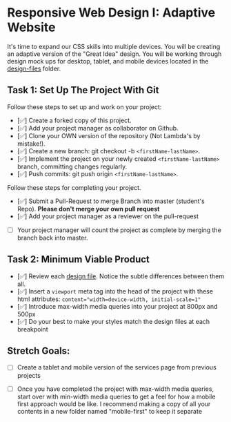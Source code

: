 # Responsive Web Design I: Adaptive Website

It's time to expand our CSS skills into multiple devices.  You will be creating an adaptive version of the "Great Idea" design. You will be working through design mock ups for desktop, tablet, and mobile devices located in the [design-files](design-files) folder. 

## Task 1: Set Up The Project With Git

Follow these steps to set up and work on your project:

- [✅] Create a forked copy of this project.
- [✅] Add your project manager as collaborator on Github.
- [✅] Clone your OWN version of the repository (Not Lambda's by mistake!).
- [✅] Create a new branch: git checkout -b `<firstName-lastName>`.
- [✅] Implement the project on your newly created `<firstName-lastName>` branch, committing changes regularly.
- [✅] Push commits: git push origin `<firstName-lastName>`.
 
Follow these steps for completing your project.

- [✅] Submit a Pull-Request to merge <firstName-lastName> Branch into master (student's  Repo). **Please don't merge your own pull request**
- [✅] Add your project manager as a reviewer on the pull-request
- [ ] Your project manager will count the project as complete by merging the branch back into master.

## Task 2: Minimum Viable Product

* [✅] Review each [design file](design-files).  Notice the subtle differences between them all. 
* [✅] Insert a `viewport` meta tag into the head of the project with these html attributes: `content="width=device-width, initial-scale=1"`
* [✅] Introduce max-width media queries into your project at 800px and 500px  
* [✅] Do your best to make your styles match the design files at each breakpoint 

## Stretch Goals: 
* [ ] Create a tablet and mobile version of the services page from previous projects
* [ ] Once you have completed the project with max-width media queries, start over with min-width media queries to get a feel for how a mobile first approach would be like.  I recommend making a copy of all your contents in a new folder named "mobile-first" to keep it separate



